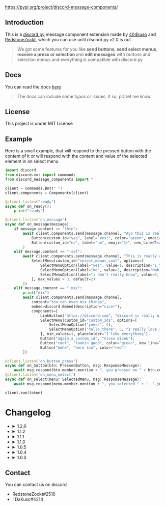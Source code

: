 https://pypi.org/project/discord-message-components/


## Introduction

This is a [discord.py](https://github.com/Rapptz/discord.py) message component extension made by [404kuso](https://github.com/404kuso) and [RedstoneZockt](https://github.com/RedstoneZockt), which you can use until discord.py v2.0 is out

> We got some features for you like **send buttons**, **send select menus**, **receive a press or selection** and **edit messages** with buttons and selection menus and everything is compatible with discord.py

## Docs

You can read the docs [here](https://discord-message-components.readthedocs.io/)

> The docs can include some typos or issues, if so, plz let me know

## License

This project is under MIT License


## Example


Here is a small example, that will respond to the pressed button with the content of it or will respond with the content and value of the selected element in an select menu

```py
import discord
from discord.ext import commands
from discord_message_components import *

client = commands.Bot(" ")
client.components = Components(client)

@client.listen("ready")
async def on_ready():
    print("ready")

@client.listen('on_message')
async def on_message(message):
    if message.content == "!btn":
        await client.components.send(message.channel, "Ayo this is really cool, right?", components=[
            Button(custom_id="yes", label="yes!", color="green", emoji="😁"), 
            Button(custom_id="no", label="no", emoji="😐", new_line=True)]
        )
    elif message.content == "!sel":
        await client.components.send(message.channel, "This is really cool too, right?", components=[
            SelectMenu(custom_id="select_menus_cool", options=[
                SelectMenuOption(label="yes", value=1, description="I think this is really cool"),
                SelectMenuOption(label="no", value=2, description="Nah this is really boring"),
                SelectMenuOption(label="i don't really know", value=3, emoji="😐")
            ], max_values = 3, default=2)
        ])
    elif message.content == "!mix":
        print("mix")
        await client.components.send(message.channel, 
            content="You can even mix things", 
            embed=discord.Embed(description="nice!"), 
            components=[
                LinkButton("https://discord.com", "discord is really nice"),
                SelectMenu(custom_id="custom_ids", options=[
                    SelectMenuOption("yeess", 4),
                    SelectMenuOption("hello_there", 5, "I really love it")
                ], min_values=1, placeholder="I like everything"),
                Button("again_a_custom_id", "niceu diceu"),
                Button("cool", "lookin good", color="green", new_line=True),
                Button("hehe", "here too", color="red")
        ])

@client.listen('on_button_press')
async def on_button(btn: PressedButton, msg: ResponseMessage):
    await msg.respond(btn.member.mention + ", you pressed on " + btn.content + " with the custom id of " + btn.custom_id)
@client.listen('on_menu_select')
async def on_select(menu: SelectedMenu, msg: ResponseMessage):
    await msg.respond(menu.member.mention + ", you selected " + ', '.join([x.content for x in menu.values]) + " on the menu with the custom id " + menu.custom_id)

client.run(token)
```

# Changelog


-   <details>
    <summary>1.2.0</summary>

    ### **Added**
    - Complete message component suppport
    - Select menus
    - [documentation](https://discord-message-components.readthedocs.io/en/latest/)
    
    </details>

-   <details>
    <summary>1.1.2</summary>

    ### **Fixed**
    - Small code fixes

    </details>

-   <details>
    <summary>1.1.1</summary>

    ### **Added**
    - Message.edit()
        > You can now edit messages with button support

    </details>


-   <details>
    <summary>1.1.0</summary>

    ### **Changed**
    - Major changes to request code, now using the client's request
    - `ResponseMessage.acknowledge()` -> `ResponseMessage.defer()`
        > Changed the name of the function + changed `ResponseMessage.acknowledged` -> `ResponseMessage.deferred`
    - `ResponseMessage.defer()` => `await ResponseMessage.defer()`
        > `defer` (`acknowledge`) is now async and needs to be awaited

    ### **Added**
    - hidden responses
        > You can now send responses only visible to the user
    

    ### **Fixed**
    - `ResponseMessage.respond()`
        > Now doesn't show a failed interaction
 

    </details>

-   <details>
    <summary>1.0.5</summary>
    
    ### **Fixed**
    - `ResponseMessage.respond()`
        > responding now doesn't fail after sending the message, it will now defer the interaction by it self if not already deferred and then send the message

-   <details>
    <summary>1.0.4</summary>
    
    ### **Added**
    - `ResponseMessage.acknowledged`
        > Whether the message was acknowledged with the `ResponseMessage.acknowledged()` function

    ### **Changed**

    - `ResponseMessage.respond()` => `await ResponseMessage.respond()`
        > respond() function is now async and needs to be awaited

    - `ResponseMessage.respond() -> None` => `ResponseMessage.respond() -> Message or None`
        > respond() now returns the sent message or None if ninjaMode is true 

    </details>

-   <details>
    <summary>1.0.3</summary>

    ### **Added**
    - `Button.hash`
        > Buttons have now a custom hash property, generated by the discord api 
    
    </details>


## Contact

You can contact us on discord

- RedstoneZockt#2510
- ! DaKuso#4214